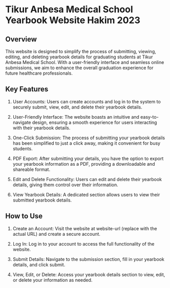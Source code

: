 # Tikur Anbesa Medical School Yearbook Website Hakim 2023
## Overview
This website is designed to simplify the process of submitting, viewing, editing, and deleting yearbook details for graduating students at Tikur Anbesa Medical School. With a user-friendly interface and seamless online submissions, we aim to enhance the overall graduation experience for future healthcare professionals.
## Key Features
1. User Accounts: Users can create accounts and log in to the system to securely submit, view, edit, and delete their yearbook details.

2. User-Friendly Interface: The website boasts an intuitive and easy-to-navigate design, ensuring a smooth experience for users interacting with their yearbook details.

3. One-Click Submission: The process of submitting your yearbook details has been simplified to just a click away, making it convenient for busy students.

4. PDF Export: After submitting your details, you have the option to export your yearbook information as a PDF, providing a downloadable and shareable format.

5. Edit and Delete Functionality: Users can edit and delete their yearbook details, giving them control over their information.

6. View Yearbook Details: A dedicated section allows users to view their submitted yearbook details.
## How to Use
1. Create an Account: Visit the website at website-url (replace with the actual URL) and create a secure account.

2. Log In: Log in to your account to access the full functionality of the website.

3. Submit Details: Navigate to the submission section, fill in your yearbook details, and click submit.

4. View, Edit, or Delete: Access your yearbook details section to view, edit, or delete your information as needed.
